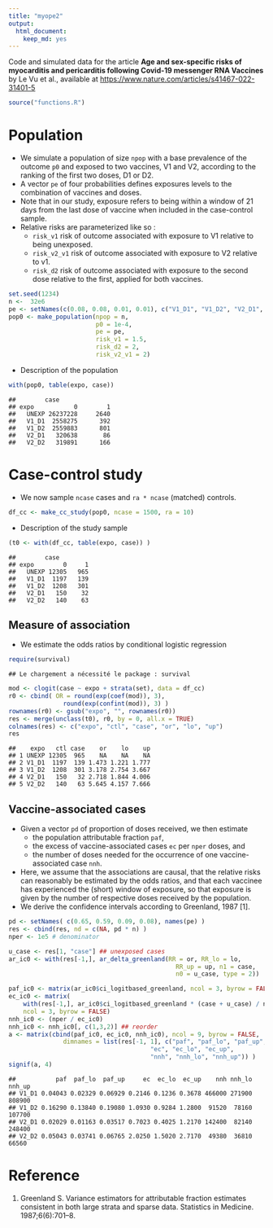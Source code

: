 ```yaml
---
title: "myope2"
output: 
  html_document:
    keep_md: yes
---
```




Code and simulated data for the article **Age and sex-specific risks of myocarditis and pericarditis following Covid-19 messenger RNA Vaccines** by Le Vu et al., available at https://www.nature.com/articles/s41467-022-31401-5


```r
source("functions.R")
```

# Population
- We simulate a population of size `npop` with a base prevalence of the outcome `p0` and exposed to two vaccines, V1 and V2, according to the ranking of the first two doses, D1 or D2.
- A vector `pe` of four probabilities defines exposures levels to the combination of vaccines and doses. 
- Note that in our study, exposure refers to being within a window of 21 days from the last dose of vaccine when included in the case-control sample.
- Relative risks are parameterized like so :
    - `risk_v1` risk of outcome associated with exposure to V1 relative to being unexposed.
    - `risk_v2_v1` risk of outcome associated with exposure to V2 relative to v1.
    - `risk_d2` risk of outcome associated with exposure to the second dose relative to the first, applied for both vaccines.


```r
set.seed(1234)
n <-  32e6
pe <- setNames(c(0.08, 0.08, 0.01, 0.01), c("V1_D1", "V1_D2", "V2_D1", "V2_D2"))
pop0 <- make_population(npop = n, 
                        p0 = 1e-4,
                        pe = pe,
                        risk_v1 = 1.5,
                        risk_d2 = 2,
                        risk_v2_v1 = 2)
```

- Description of the population

```r
with(pop0, table(expo, case))
```

```
##        case
## expo           0        1
##   UNEXP 26237228     2640
##   V1_D1  2558275      392
##   V1_D2  2559883      801
##   V2_D1   320638       86
##   V2_D2   319891      166
```

# Case-control study
- We now sample `ncase` cases and `ra * ncase` (matched) controls.


```r
df_cc <- make_cc_study(pop0, ncase = 1500, ra = 10)
```

- Description of the study sample

```r
(t0 <- with(df_cc, table(expo, case)) )
```

```
##        case
## expo        0     1
##   UNEXP 12305   965
##   V1_D1  1197   139
##   V1_D2  1208   301
##   V2_D1   150    32
##   V2_D2   140    63
```

## Measure of association
- We estimate the odds ratios by conditional logistic regression

```r
require(survival)
```

```
## Le chargement a nécessité le package : survival
```

```r
mod <- clogit(case ~ expo + strata(set), data = df_cc)
r0 <- cbind( OR = round(exp(coef(mod)), 3),
               round(exp(confint(mod)), 3) )
rownames(r0) <- gsub("expo", "", rownames(r0))
res <- merge(unclass(t0), r0, by = 0, all.x = TRUE)
colnames(res) <- c("expo", "ctl", "case", "or", "lo", "up")
res
```

```
##    expo   ctl case    or    lo    up
## 1 UNEXP 12305  965    NA    NA    NA
## 2 V1_D1  1197  139 1.473 1.221 1.777
## 3 V1_D2  1208  301 3.178 2.754 3.667
## 4 V2_D1   150   32 2.718 1.844 4.006
## 5 V2_D2   140   63 5.645 4.157 7.666
```

## Vaccine-associated cases
- Given a vector `pd` of proportion of doses received, we then estimate
    - the population attributable fraction `paf`,
    - the excess of vaccine-associated cases `ec` per `nper` doses, and
    - the number of doses needed for the occurrence of one vaccine-associated case `nnh`.
- Here, we assume that the associations are causal, that the relative risks can reasonably be estimated by the odds ratios,  and that each vaccinee has experienced the (short) window of exposure, so that exposure is given by the number of respective doses received by the population.
- We derive the confidence intervals according to Greenland, 1987 [1].


```r
pd <- setNames( c(0.65, 0.59, 0.09, 0.08), names(pe) )
res <- cbind(res, nd = c(NA, pd * n) )
nper <- 1e5 # denominator
```



```r
u_case <- res[1, "case"] ## unexposed cases
ar_ic0 <- with(res[-1,], ar_delta_greenland(RR = or, RR_lo = lo,
                                              RR_up = up, n1 = case,
                                              n0 = u_case, type = 2))

paf_ic0 <- matrix(ar_ic0$ci_logitbased_greenland, ncol = 3, byrow = FALSE)
ec_ic0 <- matrix(
    with(res[-1,], ar_ic0$ci_logitbased_greenland * (case + u_case) / nd * nper),
    ncol = 3, byrow = FALSE)
nnh_ic0 <- (nper / ec_ic0)
nnh_ic0 <- nnh_ic0[, c(1,3,2)] ## reorder
a <- matrix(cbind(paf_ic0, ec_ic0, nnh_ic0), ncol = 9, byrow = FALSE,
               dimnames = list(res[-1, 1], c("paf", "paf_lo", "paf_up",
                                       "ec", "ec_lo", "ec_up",
                                       "nnh", "nnh_lo", "nnh_up")) )
signif(a, 4)
```

```
##           paf  paf_lo  paf_up     ec  ec_lo  ec_up    nnh nnh_lo nnh_up
## V1_D1 0.04043 0.02329 0.06929 0.2146 0.1236 0.3678 466000 271900 808900
## V1_D2 0.16290 0.13840 0.19080 1.0930 0.9284 1.2800  91520  78160 107700
## V2_D1 0.02029 0.01163 0.03517 0.7023 0.4025 1.2170 142400  82140 248400
## V2_D2 0.05043 0.03741 0.06765 2.0250 1.5020 2.7170  49380  36810  66560
```

# Reference
1. Greenland S. Variance estimators for attributable fraction estimates consistent in both large strata and sparse data. Statistics in Medicine. 1987;6(6):701–8. 
